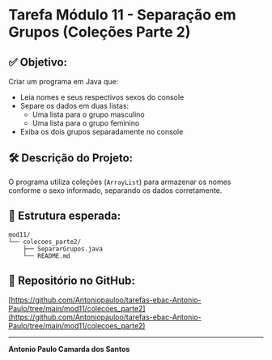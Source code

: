 # Tarefa Módulo 11 - Separação em Grupos (Coleções Parte 2)

## ✅ Objetivo:
Criar um programa em Java que:
- Leia nomes e seus respectivos sexos do console
- Separe os dados em duas listas:
  - Uma lista para o grupo masculino
  - Uma lista para o grupo feminino
- Exiba os dois grupos separadamente no console

## 🛠️ Descrição do Projeto:
O programa utiliza coleções (`ArrayList`) para armazenar os nomes conforme o sexo informado, separando os dados corretamente.

## 📂 Estrutura esperada:
```
mod11/
└── colecoes_parte2/
    ├── SepararGrupos.java
    └── README.md
```

## 🔗 Repositório no GitHub:
[https://github.com/Antoniopauloo/tarefas-ebac-Antonio-Paulo/tree/main/mod11/colecoes_parte2](https://github.com/Antoniopauloo/tarefas-ebac-Antonio-Paulo/tree/main/mod11/colecoes_parte2)

---

**Antonio Paulo Camarda dos Santos**
